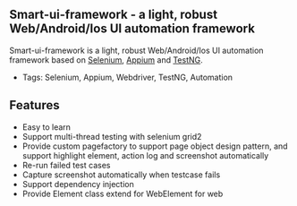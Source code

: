 ﻿## Smart-ui-framework - a light, robust Web/Android/Ios UI automation framework

Smart-ui-framework is a light, robust Web/Android/Ios UI automation framework based on [Selenium](http://seleniumhq.org/), [Appium](http://appium.io/) and [TestNG](http://testng.org/doc/index.html).
* Tags: Selenium, Appium, Webdriver, TestNG, Automation

## Features

* Easy to learn
* Support multi-thread testing with selenium grid2
* Provide custom pagefactory to support page object design pattern, and support highlight element, action log and screenshot automatically
* Re-run failed test cases
* Capture screenshot automatically when testcase fails
* Support dependency injection
* Provide Element class extend for WebElement for web


